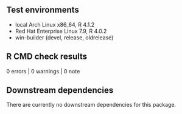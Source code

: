 ## Test environments
* local Arch Linux x86_64, R 4.1.2
* Red Hat Enterprise Linux 7.9, R 4.0.2
* win-builder (devel, release, oldrelease)

## R CMD check results
0 errors  | 0 warnings  | 0 note 

## Downstream dependencies
There are currently no downstream dependencies for this package.
